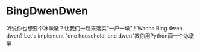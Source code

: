 # BingDwenDwen
听说你也想要个冰墩墩？让我们一起来落实“一户一墩”！Wanna Bing dwen dwen? Let's implement "one household, one dwen"教你用Python画一个冰墩墩
